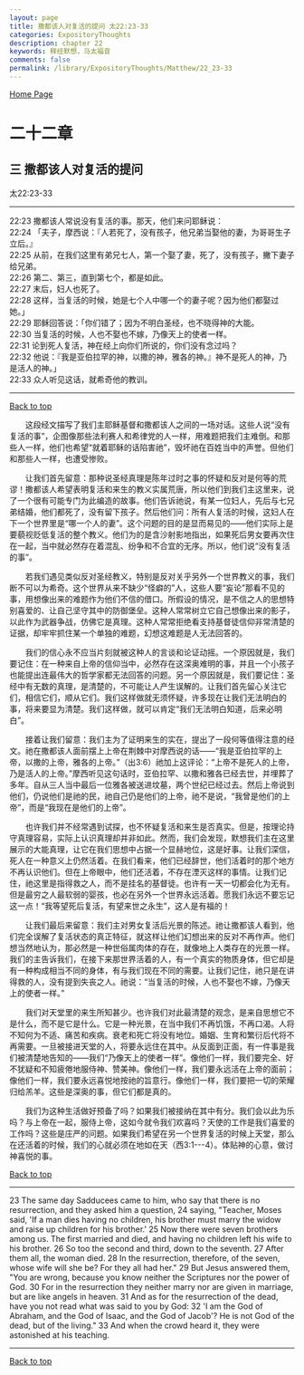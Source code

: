 ```yaml
---
layout: page
title: 撒都该人对复活的提问 太22:23-33
categories: ExpositoryThoughts
description: chapter 22
keywords: 释经默想，马太福音
comments: false
permalink: /library/ExpositoryThoughts/Matthew/22_23-33
---
```

[ Home Page ]({{site.baseurl}}/index) <br>

<a name="0"></a>
# 二十二章 

## 三 撒都该人对复活的提问

太22:23-33

***

22:23 撒都该人常说没有复活的事。那天，他们来问耶稣说：<br>
22:24 「夫子，摩西说：『人若死了，没有孩子，他兄弟当娶他的妻，为哥哥生子立后。』<br>
22:25 从前，在我们这里有弟兄七人，第一个娶了妻，死了，没有孩子，撇下妻子给兄弟。<br>
22:26 第二、第三，直到第七个，都是如此。<br>
22:27 末后，妇人也死了。<br>
22:28 这样，当复活的时候，她是七个人中哪一个的妻子呢？因为他们都娶过她。」<br>
22:29 耶稣回答说：「你们错了；因为不明白圣经，也不晓得神的大能。<br>
22:30 当复活的时候，人也不娶也不嫁，乃像天上的使者一样。<br>
22:31 论到死人复活，神在经上向你们所说的，你们没有念过吗？<br>
22:32 他说：『我是亚伯拉罕的神，以撒的神，雅各的神。』神不是死人的神，乃是活人的神。」<br>
22:33 众人听见这话，就希奇他的教训。<br>

***

[Back to top](#0)

&emsp;&emsp;这段经文描写了我们主耶稣基督和撒都该人之间的一场对话。这些人说“没有复活的事”，企图像那些法利赛人和希律党的人一样，用难题把我们主难倒。和那些人一样，他们也希望“就着耶稣的话陷害祂”，毁坏祂在百姓当中的声誉。但他们和那些人一样，也遭受惨败。

&emsp;&emsp;让我们首先留意：那种说圣经真理是陈年过时之事的怀疑和反对是何等的荒谬！撒都该人希望表明复活和来生的教义实属荒唐，所以他们到我们主这里来，说了一个很有可能专门为此编造的故事。他们告诉祂说，有某一位妇人，先后与七兄弟结婚，他们都死了，没有留下孩子。然后他们问：所有人复活的时候，这妇人在下一个世界里是“哪一个人的妻”。这个问题的目的是显而易见的——他们实际上是要藐视贬低复活的整个教义。他们为的是含沙射影地指出，如果死后男女要再次住在一起，当中就必然存在着混乱、纷争和不合宜的无序。所以，他们说“没有复活的事”。

&emsp;&emsp;若我们遇见类似反对圣经教义，特别是反对关乎另外一个世界教义的事，我们断不可以为希奇。这个世界从来不缺少“怪癖的”人，这些人要“妄论”那看不见的事，用想像出来的难题作为他们不信的借口。所假设的情况，是不信之人的思想特别喜爱的、让自己坚守其中的防御堡垒。这种人常常树立它自己想像出来的影子，以此作为武器争战，仿佛它是真理。这种人常常拒绝看支持基督徒信仰非常清楚的证据，却牢牢抓住某一个单独的难题，幻想这难题是人无法回答的。

&emsp;&emsp;我们的信心永不应当片刻就被这种人的言谈和论证动摇。一个原因就是，我们要记住：在一种来自上帝的信仰当中，必然存在这深奥难明的事，并且一个小孩子也能提出连最伟大的哲学家都无法回答的问题。另一个原因就是，我们要记住：圣经中有无数的真理，是清楚的，不可能让人产生误解的。让我们首先留心关注它们，相信它们，顺从它们。我们这样做就无须怀疑，许多现在让我们无法明白的事，将来要显为清楚。我们这样做，就可以肯定“我们无法明白知道，后来必明白”。

&emsp;&emsp;接着让我们留意：我们主为了证明来生的实在，提出了一段何等值得注意的经文。祂在撒都该人面前摆上上帝在荆棘中对摩西说的话——“我是亚伯拉罕的上帝，以撒的上帝，雅各的上帝。”（出3:6）祂加上这评论：“上帝不是死人的上帝，乃是活人的上帝。”摩西听见这句话时，亚伯拉罕、以撒和雅各已经去世，并埋葬了多年。自从三人当中最后一位雅各被送进坟墓，两个世纪已经过去。然后上帝说到他们，仍说他们是祂的民，祂自己仍是他们的上帝，祂不是说，“我曾是他们的上帝”，而是“我现在是他们的上帝”。

&emsp;&emsp;也许我们并不经常遇到试探，也不怀疑复活和来生是否真实。但是，按理论持守真理容易，实际上认识真理却并非如此。然而，我们会发现，默想我们主在这里展示的大能真理，让它在我们思想中占据一个显赫地位，这是好事。让我们深信，死人在一种意义上仍然活着。在我们看来，他们已经辞世，他们活着时的那个地方不再认识他们。但在上帝眼中，他们还活着，不存在湮灭这样的事情。让我们记住，祂这里是指得救之人，而不是挂名的基督徒。也许有一天一切都会化为无有。但是最穷之人最软弱的婴孩，也必在另外一个世界永远活着。愿我们永远不要忘记这一点！“我等望死后复活，有望来世之永生”，这人是有福的！

&emsp;&emsp;让我们最后来留意：我们主对男女复活后光景的陈述。祂让撒都该人看到，他们完全误解了复活状态的真正特征，就这样让他们幻想出来的反对不再作声。他们想当然地认为，那必然是一种世俗属肉体的存在，就像地上人类存在的光景一样。我们的主告诉我们，在接下来那世界活着的人，有一个真实的物质身体，但它却是有一种构成相当不同的身体，有与我们现在不同的需要。让我们记住，祂只是在讲得救的人，没有提到失丧之人。祂说：“当复活的时候，人也不娶也不嫁，乃像天上的使者一样。”

&emsp;&emsp;我们对天堂里的来生所知甚少。也许我们对此最清楚的观念，是来自思想它不是什么，而不是它是什么。它是一种光景，在当中我们不再饥饿，不再口渴。人将不知何为不适、痛苦和疾病。衰老和死亡将没有地位。婚姻、生育和繁衍后代将不再需要。一旦被接进天堂的人，将要永远住在其中。从反面到正面，有一件事是我们被清楚地告知的——我们“乃像天上的使者一样”。像他们一样，我们要完全、好不犹疑和不知疲倦地服侍神、赞美神。像他们一样，我们要永远活在上帝的面前；像他们一样，我们要永远喜悦地按祂的旨意行。像他们一样，我们要把一切的荣耀归给羔羊。这些是深奥的事，但它们都是真的。

&emsp;&emsp;我们为这种生活做好预备了吗？如果我们被接纳在其中有分。我们会以此为乐吗？与上帝在一起，服侍上帝，这如今就令我们欢喜吗？天使的工作是我们喜爱的工作吗？这些是庄严的问题。如果我们希望在另一个世界复活的时候上天堂，那么在还活着的时候，我们的心就必须在地如在天（西3:1---4）。体贴神的心意，做讨神喜悦的事。

[Back to top](#0)

***

23 The same day Sadducees came to him, who say that there is no resurrection, and they asked him a question, 24 saying, "Teacher, Moses said, 'If a man dies having no children, his brother must marry the widow and raise up children for his brother.' 25 Now there were seven brothers among us. The first married and died, and having no children left his wife to his brother. 26 So too the second and third, down to the seventh. 27 After them all, the woman died. 28 In the resurrection, therefore, of the seven, whose wife will she be? For they all had her." 29 But Jesus answered them, "You are wrong, because you know neither the Scriptures nor the power of God. 30 For in the resurrection they neither marry nor are given in marriage, but are like angels in heaven. 31 And as for the resurrection of the dead, have you not read what was said to you by God: 32 'I am the God of Abraham, and the God of Isaac, and the God of Jacob'? He is not God of the dead, but of the living." 33 And when the crowd heard it, they were astonished at his teaching.

***

[Back to top](#0)
